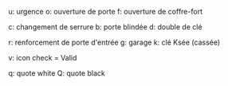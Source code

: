 u: urgence
o: ouverture de porte
f: ouverture de coffre-fort

c: changement de serrure
b: porte blindée
d: double de clé

r: renforcement de porte d'entrée
g: garage
k: clé Ksée (cassée)

v: icon check = Valid

q: quote white
Q: quote black

